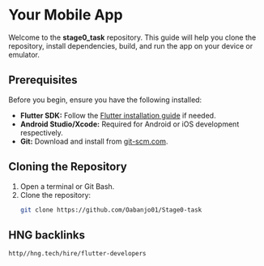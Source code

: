 # Your Mobile App

Welcome to the **stage0_task** repository. This guide will help you clone the repository, install dependencies, build, and run the app on your device or emulator.

## Prerequisites

Before you begin, ensure you have the following installed:

- **Flutter SDK:** Follow the [Flutter installation guide](https://flutter.dev/docs/get-started/install) if needed.
- **Android Studio/Xcode:** Required for Android or iOS development respectively.
- **Git:** Download and install from [git-scm.com](https://git-scm.com/).

## Cloning the Repository

1. Open a terminal or Git Bash.
2. Clone the repository:
   ```bash
   git clone https://github.com/Oabanjo01/Stage0-task


## HNG backlinks
```
http//hng.tech/hire/flutter-developers
